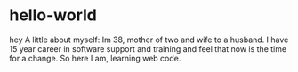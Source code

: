 # hello-world
hey
A little about myself: Im 38, mother of two and wife to a husband.  I have 15 year career in software support and training and feel that now is the time for a change.  So here I am, learning web code.  
